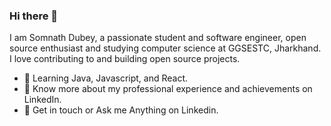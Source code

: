 ### Hi there 👋

<!--
**somnath229/somnath229** is a ✨ _special_ ✨ repository because its `README.md` (this file) appears on your GitHub profile.

Here are some ideas to get you started:

- 🔭 I’m currently working on ...
- 🌱 I’m currently learning ...
- 👯 I’m looking to collaborate on ...
- 🤔 I’m looking for help with ...
- 💬 Ask me about ...
- 📫 How to reach me: ...
- 😄 Pronouns: ...
- ⚡ Fun fact: ...
-->
I am Somnath Dubey, a passionate student and software engineer, open source enthusiast and studying computer science at GGSESTC, Jharkhand. I love contributing to and building open source projects.

- 🌱 Learning Java, Javascript, and React.
- 🚀 Know more about my professional experience and achievements on LinkedIn.
- 💬 Get in touch or Ask me Anything on Linkedin.
